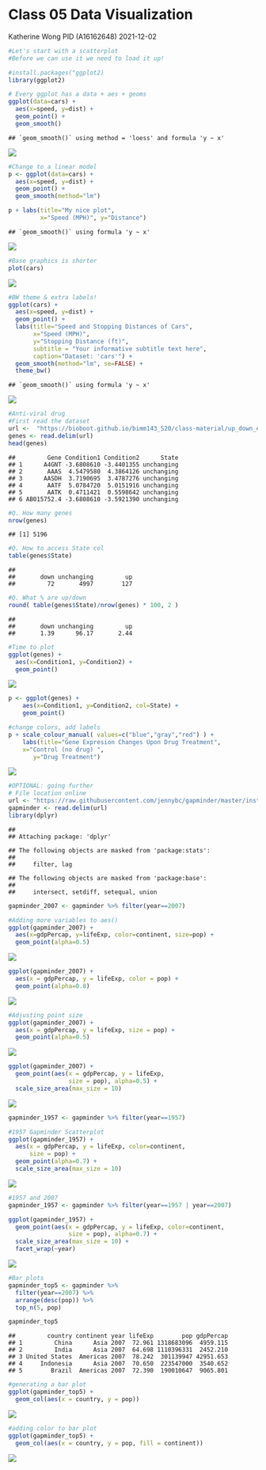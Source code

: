 Class 05 Data Visualization
================
Katherine Wong PID (A16162648)
2021-12-02

``` r
#Let's start with a scatterplot
#Before we can use it we need to load it up!

#install.packages("ggplot2) 
library(ggplot2)

# Every ggplot has a data + aes + geoms
ggplot(data=cars) +
  aes(x=speed, y=dist) +
  geom_point() +
  geom_smooth()
```

    ## `geom_smooth()` using method = 'loess' and formula 'y ~ x'

![](class05_files/figure-gfm/unnamed-chunk-1-1.png)<!-- -->

``` r
#Change to a linear model
p <- ggplot(data=cars) +
  aes(x=speed, y=dist) +
  geom_point() +
  geom_smooth(method="lm")

p + labs(title="My nice plot",
         x="Speed (MPH)", y="Distance")
```

    ## `geom_smooth()` using formula 'y ~ x'

![](class05_files/figure-gfm/unnamed-chunk-1-2.png)<!-- -->

``` r
#Base graphics is shorter
plot(cars)
```

![](class05_files/figure-gfm/unnamed-chunk-1-3.png)<!-- -->

``` r
#BW theme & extra labels!
ggplot(cars) + 
  aes(x=speed, y=dist) +
  geom_point() +
  labs(title="Speed and Stopping Distances of Cars",
       x="Speed (MPH)", 
       y="Stopping Distance (ft)",
       subtitle = "Your informative subtitle text here",
       caption="Dataset: 'cars'") +
  geom_smooth(method="lm", se=FALSE) +
  theme_bw()
```

    ## `geom_smooth()` using formula 'y ~ x'

![](class05_files/figure-gfm/unnamed-chunk-1-4.png)<!-- -->

``` r
#Anti-viral drug
#First read the dataset
url <-  "https://bioboot.github.io/bimm143_S20/class-material/up_down_expression.txt"
genes <- read.delim(url)
head(genes)
```

    ##         Gene Condition1 Condition2      State
    ## 1      A4GNT -3.6808610 -3.4401355 unchanging
    ## 2       AAAS  4.5479580  4.3864126 unchanging
    ## 3      AASDH  3.7190695  3.4787276 unchanging
    ## 4       AATF  5.0784720  5.0151916 unchanging
    ## 5       AATK  0.4711421  0.5598642 unchanging
    ## 6 AB015752.4 -3.6808610 -3.5921390 unchanging

``` r
#Q. How many genes
nrow(genes)
```

    ## [1] 5196

``` r
#Q. How to access State col
table(genes$State)
```

    ## 
    ##       down unchanging         up 
    ##         72       4997        127

``` r
#Q. What % are up/down
round( table(genes$State)/nrow(genes) * 100, 2 )
```

    ## 
    ##       down unchanging         up 
    ##       1.39      96.17       2.44

``` r
#Time to plot
ggplot(genes) + 
  aes(x=Condition1, y=Condition2) +
  geom_point()
```

![](class05_files/figure-gfm/unnamed-chunk-1-5.png)<!-- -->

``` r
p <- ggplot(genes) + 
    aes(x=Condition1, y=Condition2, col=State) +
    geom_point() 

#change colors, add labels
p + scale_colour_manual( values=c("blue","gray","red") ) + 
    labs(title="Gene Expresion Changes Upon Drug Treatment",
    x="Control (no drug) ",
       y="Drug Treatment")
```

![](class05_files/figure-gfm/unnamed-chunk-1-6.png)<!-- -->

``` r
#OPTIONAL: going further
# File location online
url <- "https://raw.githubusercontent.com/jennybc/gapminder/master/inst/extdata/gapminder.tsv"
gapminder <- read.delim(url)
library(dplyr)
```

    ## 
    ## Attaching package: 'dplyr'

    ## The following objects are masked from 'package:stats':
    ## 
    ##     filter, lag

    ## The following objects are masked from 'package:base':
    ## 
    ##     intersect, setdiff, setequal, union

``` r
gapminder_2007 <- gapminder %>% filter(year==2007)

#Adding more variables to aes()
ggplot(gapminder_2007) +
  aes(x=gdpPercap, y=lifeExp, color=continent, size=pop) +
  geom_point(alpha=0.5)
```

![](class05_files/figure-gfm/unnamed-chunk-1-7.png)<!-- -->

``` r
ggplot(gapminder_2007) + 
  aes(x = gdpPercap, y = lifeExp, color = pop) +
  geom_point(alpha=0.8)
```

![](class05_files/figure-gfm/unnamed-chunk-1-8.png)<!-- -->

``` r
#Adjusting point size
ggplot(gapminder_2007) + 
  aes(x = gdpPercap, y = lifeExp, size = pop) +
  geom_point(alpha=0.5)
```

![](class05_files/figure-gfm/unnamed-chunk-1-9.png)<!-- -->

``` r
ggplot(gapminder_2007) + 
  geom_point(aes(x = gdpPercap, y = lifeExp,
                 size = pop), alpha=0.5) + 
  scale_size_area(max_size = 10)
```

![](class05_files/figure-gfm/unnamed-chunk-1-10.png)<!-- -->

``` r
gapminder_1957 <- gapminder %>% filter(year==1957)

#1957 Gapminder Scatterplot
ggplot(gapminder_1957) + 
  aes(x = gdpPercap, y = lifeExp, color=continent,
      size = pop) +
  geom_point(alpha=0.7) + 
  scale_size_area(max_size = 10) 
```

![](class05_files/figure-gfm/unnamed-chunk-1-11.png)<!-- -->

``` r
#1957 and 2007 
gapminder_1957 <- gapminder %>% filter(year==1957 | year==2007)

ggplot(gapminder_1957) + 
  geom_point(aes(x = gdpPercap, y = lifeExp, color=continent,
                 size = pop), alpha=0.7) + 
  scale_size_area(max_size = 10) +
  facet_wrap(~year)
```

![](class05_files/figure-gfm/unnamed-chunk-1-12.png)<!-- -->

``` r
#Bar plots
gapminder_top5 <- gapminder %>% 
  filter(year==2007) %>% 
  arrange(desc(pop)) %>% 
  top_n(5, pop)

gapminder_top5
```

    ##         country continent year lifeExp        pop gdpPercap
    ## 1         China      Asia 2007  72.961 1318683096  4959.115
    ## 2         India      Asia 2007  64.698 1110396331  2452.210
    ## 3 United States  Americas 2007  78.242  301139947 42951.653
    ## 4     Indonesia      Asia 2007  70.650  223547000  3540.652
    ## 5        Brazil  Americas 2007  72.390  190010647  9065.801

``` r
#generating a bar plot
ggplot(gapminder_top5) + 
  geom_col(aes(x = country, y = pop))
```

![](class05_files/figure-gfm/unnamed-chunk-1-13.png)<!-- -->

``` r
#adding color to bar plot
ggplot(gapminder_top5) + 
  geom_col(aes(x = country, y = pop, fill = continent))
```

![](class05_files/figure-gfm/unnamed-chunk-1-14.png)<!-- -->

